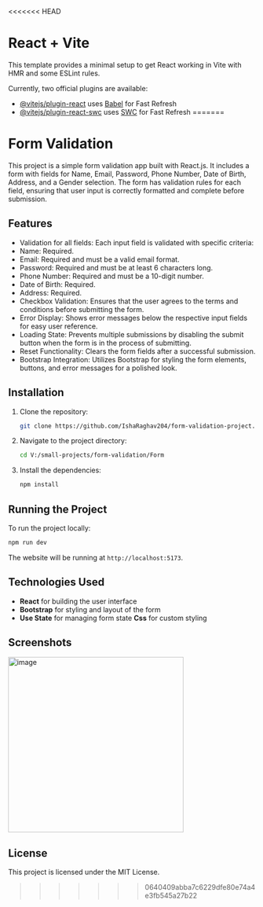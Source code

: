 <<<<<<< HEAD
# React + Vite

This template provides a minimal setup to get React working in Vite with HMR and some ESLint rules.

Currently, two official plugins are available:

- [@vitejs/plugin-react](https://github.com/vitejs/vite-plugin-react/blob/main/packages/plugin-react/README.md) uses [Babel](https://babeljs.io/) for Fast Refresh
- [@vitejs/plugin-react-swc](https://github.com/vitejs/vite-plugin-react-swc) uses [SWC](https://swc.rs/) for Fast Refresh
=======
# Form Validation
This project is a simple form validation app built with React.js. It includes a form with fields for Name, Email, Password, Phone Number, Date of Birth, Address, and a Gender selection. The form has validation rules for each field, ensuring that user input is correctly formatted and complete before submission.
## Features

- Validation for all fields: Each input field is validated with specific criteria:
- Name: Required.
- Email: Required and must be a valid email format.
- Password: Required and must be at least 6 characters long.
- Phone Number: Required and must be a 10-digit number.
- Date of Birth: Required.
- Address: Required.
- Checkbox Validation: Ensures that the user agrees to the terms and conditions before submitting the form.
- Error Display: Shows error messages below the respective input fields for easy user reference.
- Loading State: Prevents multiple submissions by disabling the submit button when the form is in the process of submitting.
- Reset Functionality: Clears the form fields after a successful submission.
- Bootstrap Integration: Utilizes Bootstrap for styling the form elements, buttons, and error messages for a polished look.

## Installation

1. Clone the repository:

   ```bash
   git clone https://github.com/IshaRaghav204/form-validation-project.git
   ```

2. Navigate to the project directory:

   ```bash
   cd V:/small-projects/form-validation/Form
   ```

3. Install the dependencies:

   ```bash
   npm install
   ```

## Running the Project

To run the project locally:

```bash
npm run dev
```

The website will be running at `http://localhost:5173`.

## Technologies Used

- **React** for building the user interface
- **Bootstrap** for styling and layout of the form
- **Use State** for managing form state
  **Css** for custom styling

## Screenshots
<img width="357" alt="image" src="https://github.com/user-attachments/assets/0d7a7079-cfdc-41a0-97dd-a5a1cfb88253">

## License

This project is licensed under the MIT License.
>>>>>>> 0640409abba7c6229dfe80e74a4e3fb545a27b22
